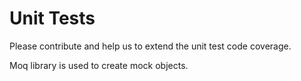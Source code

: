 # Unit Tests

Please contribute and help us to extend the unit test code coverage.

Moq library is used to create mock objects.